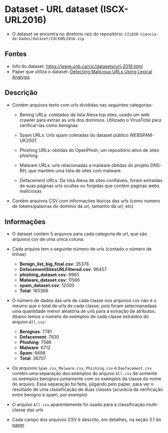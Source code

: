 # Dataset - URL dataset (ISCX-URL2016)

- O dataset se encontra no diretório raiz do repositório: `CI1030-Ciencia-de-Dados/dataset/ISCXURL2016.zip`

## Fontes
- Info do dataset: https://www.unb.ca/cic/datasets/url-2016.html
- Paper que utiliza o dataset: [Detecting Malicious URLs Using Lexical Analysis](https://www.researchgate.net/publication/308365207_Detecting_Malicious_URLs_Using_Lexical_Analysis)


## Descrição

- Contém arquivos texto com urls divididas nas seguintes categorias:
    - Bening URLs: coletadas da lista Alexa top sites, usado um web crawler para extrair as urls dos domínios. Utilizado o VirusTotal para verificar-las como benignas
    
    - Spam URLs: Urls spam coletadas do dataset público WEBSPAM-UK2007.

    - Phishing URLs: obtidas do OpenPhish, um repositório ativo de sites phishing.

    - Malware URLs: urls relacionadas a malware obtidas do projeto DNS-BH, que mantém uma lista de sites com malware.

    - Defacement URLs: Da lista Alexa de sites confiáveis, foram extraidas de suas páginas urls ocultas ou forjadas que contém paginas webs maliciosas

- Contém arquivos CSV com informações léxicas das urls (como numero de tokens/palavras do domínio da url, tamanho da url, etc) 


## Informações
- O dataset contém 5 arquivos para cada categoria de url, que são arquivos csv de uma unica coluna.
- Cada arquivo tem o seguinte número de urls (contado o número de linhas)

    - __Benign_list_big_final.csv__: 35378
    - __DefacementSitesURLFiltered.csv__: 96457
    - __phishing_dataset.csv__: 9965
    - __Malware_dataset.csv__: 11566
    - __spam_dataset.csv__: 12000
    - __Total__: 165366

- O número de dados das urls de cada classe nos arquivos csv não é o mesmo que o total de urls de cada classe, pois foram selecioanadaas uma quantidade menor aleatória de urls para a extração de atributos. Abaixo temos o número de exemplos de cada classe extraidos do arquivo `All.csv`:
    - __Benignas__: 7781
    - __Defacement__: 7930
    - __Phishing__: 7586
    - __Malware__: 6712
    - __Spam__: 6698
    - __Total__: 36707

- Os arquivos `Spam.csv`, `Malware.csv`, `Phishing.csv` e `Daefacement.csv` contém uma separação
dos exemplos do arquivo `All.csv` de somente os exemplos benignos juntamente com os exemplos da classe do nome do arquivo. Essa separação foi feita, julgando pelo paper, para ver o resultado de uma classificação de duas classes (acurácia da verificação entre benigno e spam, por exemplo)
- O arquivo `All.csv` aparentemente foi usado para a classificação multi-classe das urls
- Cada campo dos arquivos CSV é descrito, em detalhes, na seção 3.1 do [paper](https://www.researchgate.net/publication/308365207_Detecting_Malicious_URLs_Using_Lexical_Analysis)
